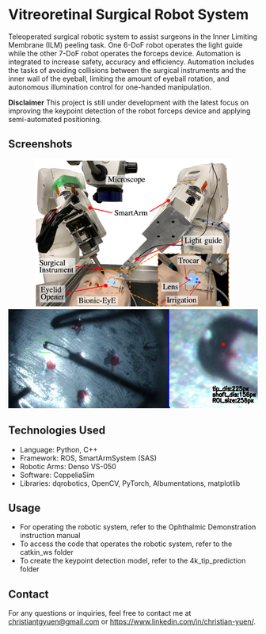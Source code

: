 # Vitreoretinal Surgical Robot System

Teleoperated surgical robotic system to assist surgeons in the Inner Limiting Membrane (ILM) peeling task. One 6-DoF robot operates the light guide while the other 7-DoF robot operates the forceps device. Automation is integrated to increase safety, accuracy and efficiency. Automation includes the tasks of avoiding collisions between the surgical instruments and the inner wall of the eyeball, limiting the amount of eyeball rotation, and autonomous illumination control for one-handed manipulation.

**Disclaimer** This project is still under development with the latest focus on improving the keypoint detection of the robot forceps device and applying semi-automated positioning.

## Screenshots

<p align="center">
  <img src="images/labeled_robot.png" height="300px" width="400px">
  <img src="images/tip_detect.png" height="200px" width="600px">
</p>

## Technologies Used

- Language: Python, C++
- Framework: ROS, SmartArmSystem (SAS)
- Robotic Arms: Denso VS-050
- Software: CoppeliaSim
- Libraries: dqrobotics, OpenCV, PyTorch, Albumentations, matplotlib

## Usage

- For operating the robotic system, refer to the Ophthalmic Demonstration instruction manual
- To access the code that operates the robotic system, refer to the catkin_ws folder
- To create the keypoint detection model, refer to the 4k_tip_prediction folder

## Contact

For any questions or inquiries, feel free to contact me at christiantgyuen@gmail.com or https://www.linkedin.com/in/christian-yuen/.
